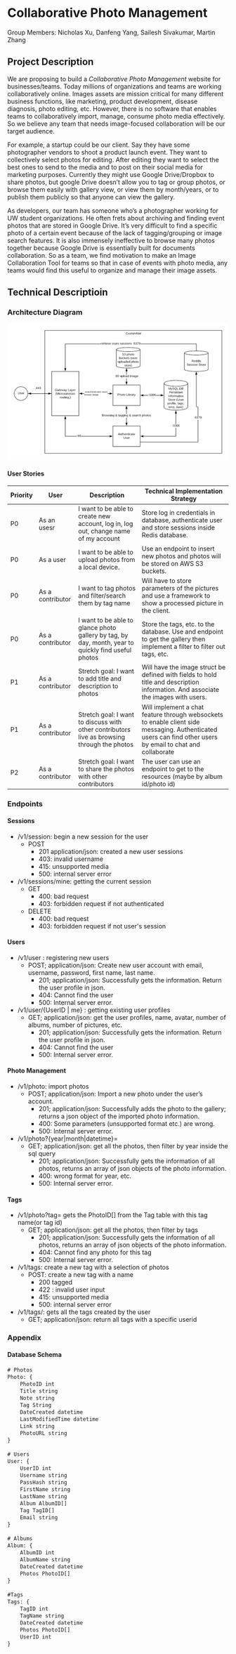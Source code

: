

# Collaborative Photo Management
Group Members: Nicholas Xu, Danfeng Yang, Sailesh Sivakumar, Martin Zhang
## Project Description
We are proposing to build a _Collaborative Photo Management_ website for businesses/teams. Today millions of organizations and teams are working collaboratively online. Images assets are mission critical for many different business functions, like marketing, product development, disease diagnosis, photo editing, etc. However, there is no software that enables teams to collaboratively import, manage, consume photo media effectively.  So we believe any team that needs image-focused collaboration will be our target audience.

For example, a startup could be our client. Say they have some photographer vendors to shoot a product launch event. They want to collectively select photos for editing.  After editing they want to select the best ones to send to the media and to post on their social media for marketing purposes. Currently they might use Google Drive/Dropbox to share photos, but google Drive doesn’t allow you to tag or group photos, or browse them easily with gallery view, or view them by month/years, or to publish them publicly so that anyone can view the gallery. 

As developers, our team has someone who’s a photographer working for UW student organizations. He often frets about archiving and finding event photos that are stored in Google Drive. It’s very difficult to find a specific photo of a certain event because of the lack of tagging/grouping or image search features. It is also immensely ineffective to browse many photos together because Google Drive is essentially built for documents collaboration. So as a team, we find motivation to make an Image Collaboration Tool for teams so that in case of events with photo media, any teams would find this useful to organize and manage their image assets.

## Technical Descriptioin

### Architecture Diagram

![graph.png](/static/graph.png)  

#### User Stories

| Priority | User | Description | Technical Implementation Strategy |
| --- | --- | --- | --- |
|P0| As an usesr| I want to be able to create new account, log in, log out, change name of  my account | Store log in credentials in database, authenticate user and store sessions inside Redis database. |
|P0|As a user|I want to be able to upload  photos from a local device.|Use an endpoint to insert new photos and photos will be stored on AWS S3 buckets.|
|P0|As a contributor|I want to tag photos and filter/search them by tag name|Will have to store parameters of the pictures and use a framework to show a processed picture in the client. |
|P0|As a contributor|I want to be able to glance photo gallery by tag,  by day, month, year to quickly find useful photos|Store the tags, etc. to the database. Use and endpoint to get the gallery then implement a filter to filter out tags, etc.|
|P1|As a contributor|Stretch goal: I want to add title and description to photos|Will have the image struct be defined with fields to hold title and description information. And associate the images with users.|
|P1|As a contributor|Stretch goal: I want to discuss with other contributors live as browsing through the photos|Will implement a chat feature through websockets to enable client side messaging. Authenticated users can find other users by email to chat and collaborate|
|P2|As a contributor|Stretch goal: I want to share the photos with other contributors|The user can use an endpoint to get to the resources (maybe by album id/photo id)|

### Endpoints
#### Sessions
- /v1/session: begin a new session for the user
    - POST
        - 201 application/json: created a new user sessions
        - 403: invalid username
        - 415: unsupported media
        - 500: internal server error
- /v1/sessions/mine: getting the current session
    - GET
        - 400: bad request
        - 403: forbidden request if not authenticated
    - DELETE
        - 400: bad request
        - 403: forbidden request if not user's session
#### Users
- /v1/user : registering new users
    - POST; application/json: Create new user account with email, username, password, first name, last name.
        - 201; application/json: Successfully gets the information. Return the user profile in json. 
        - 404: Cannot find the user
        - 500: Internal server error.
- /v1/user/{UserID | me} : getting existing user profiles
    - GET; application/json: get the user profiles, name, avatar, number of albums, number of pictures, etc.
        - 201; application/json: Successfully gets the information. Return the user profile in json.
        - 404: Cannot find the user
        - 500: Internal server error.
#### Photo Management
- /v1/photo: import photos
    - POST; application/json: Import a new photo under the user’s account.
        - 201; application/json: Successfully adds the photo to the gallery; returns a json object of the imported photo information.
        - 400: Some parameters (unsupported format etc.) are wrong.
        - 500: Internal server error.
- /v1/photo?{year|month|datetime}=
    - GET; application/json: get all the photos, then filter by year inside the sql query
        - 201; application/json: Successfully gets the information of all photos, returns an array of json objects of the photo information. 
        - 400: wrong format for year, etc.
        - 500: Internal server error.
#### Tags
- /v1/photo?tag= gets the PhotoID[] from the Tag table with this tag name(or tag id)
    - GET; application/json: get all the photos, then filter by tags
        - 201; application/json: Successfully gets the information of all photos, returns an array of json objects of the photo information. 
        - 404: Cannot find any photo for this tag
        - 500: Internal server error.
- /v1/tags: create a new tag with a selection of photos
    - POST: create a new tag with a name
        - 200  tagged
        - 422 : invalid user input
        - 415: unsupported media
        - 500: internal server error
- /v1/tags/: gets all the tags created by the user
    - GET; application/json: return all tags with a specific userid

### Appendix
#### Database Schema
```
# Photos
Photo: {
    PhotoID int
    Title string
    Note string
    Tag String
    DateCreated datetime
    LastModifiedTime datetime
    Link string
    PhotoURL string
}

# Users
User: {
    UserID int
    Username string
    PassHash string
    FirstName string
    LastName string
    Album AlbumID[]
    Tag TagID[]
    Email string
}
 
# Albums
Album: {
    AlbumID int
    AlbumName string
    DateCreated datetime
    Photos PhotoID[]
}

#Tags
Tags: {
    TagID int
    TagName string
    DateCreated datetime
    Photos PhotoID[]
    UserID int
}
```
